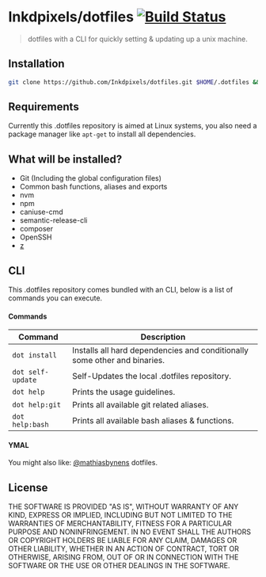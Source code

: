 # Inkdpixels/dotfiles [![Build Status](https://travis-ci.org/Inkdpixels/dotfiles.svg)](https://travis-ci.org/Inkdpixels/dotfiles)

> dotfiles with a CLI for quickly setting & updating up a unix machine.

## Installation
``` bash
git clone https://github.com/Inkdpixels/dotfiles.git $HOME/.dotfiles && cd $HOME/.dotfiles && ./install && cd
```

## Requirements
Currently this .dotfiles repository is aimed at Linux systems, you also need a package manager like `apt-get` to install all dependencies.

## What will be installed?
* Git (Including the global configuration files)
* Common bash functions, aliases and exports
* nvm
* npm
* caniuse-cmd
* semantic-release-cli
* composer
* OpenSSH
* [z](https://github.com/rupa/z)

## CLI
This .dotfiles repository comes bundled with an CLI, below is a list of commands you can execute.

#### Commands
| Command            | Description                                                               |
| ------------------ | ------------------------------------------------------------------------- |
| `dot install`      | Installs all hard dependencies and conditionally some other and binaries. |
| `dot self-update`  | Self-Updates the local .dotfiles repository.                              |
| `dot help`         | Prints the usage guidelines.                                              |
| `dot help:git`     | Prints all available git related aliases.                                 |
| `dot help:bash`    | Prints all available bash aliases & functions.                            |

#### YMAL
You might also like: [@mathiasbynens](https://github.com/mathiasbynens/dotfiles) dotfiles.

## License
THE SOFTWARE IS PROVIDED "AS IS", WITHOUT WARRANTY OF ANY KIND, EXPRESS OR
IMPLIED, INCLUDING BUT NOT LIMITED TO THE WARRANTIES OF MERCHANTABILITY,
FITNESS FOR A PARTICULAR PURPOSE AND NONINFRINGEMENT. IN NO EVENT SHALL THE
AUTHORS OR COPYRIGHT HOLDERS BE LIABLE FOR ANY CLAIM, DAMAGES OR OTHER
LIABILITY, WHETHER IN AN ACTION OF CONTRACT, TORT OR OTHERWISE, ARISING FROM,
OUT OF OR IN CONNECTION WITH THE SOFTWARE OR THE USE OR OTHER DEALINGS IN
THE SOFTWARE.
